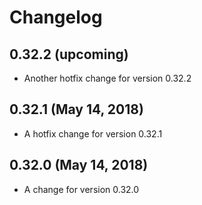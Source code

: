 # Changelog

## 0.32.2 (upcoming)

* Another hotfix change for version 0.32.2

## 0.32.1 (May 14, 2018)

* A hotfix change for version 0.32.1

## 0.32.0 (May 14, 2018)

* A change for version 0.32.0


